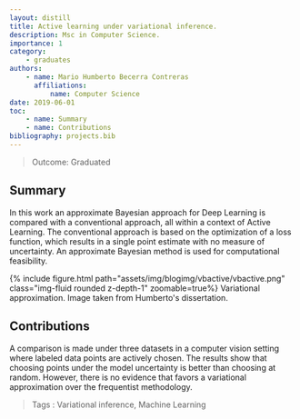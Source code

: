 ```yaml
---
layout: distill
title: Active learning under variational inference.
description: Msc in Computer Science. 
importance: 1
category:
    - graduates
authors: 
    - name: Mario Humberto Becerra Contreras
      affiliations: 
          name: Computer Science
date: 2019-06-01
toc: 
    - name: Summary
    - name: Contributions    
bibliography: projects.bib 
---
```


> Outcome:
Graduated

## Summary

In this work an approximate Bayesian approach for Deep Learning is
compared with a conventional approach, all within a context of Active
Learning. The conventional approach is based on the optimization of a
loss function, which results in a single point estimate with no
measure of uncertainty. An approximate Bayesian method is used for
computational feasibility. 

<div class="row mt-3">
<div class="col-sm-1 mt-3 mt-md-0">
</div>
<div class="col-sm-10 mt-3 mt-md-0">
    {% include figure.html path="assets/img/blogimg/vbactive/vbactive.png" class="img-fluid rounded z-depth-1" zoomable=true%}
    Variational approximation. Image taken from Humberto's dissertation. 
</div>
<div class="col-sm-1 mt-3 mt-md-0">
</div>
</div>

## Contributions

A comparison is made under three datasets in a computer vision setting
where labeled data points are actively chosen. The results show that
choosing points under the model uncertainty is better than choosing at
random. However, there is no evidence that favors a variational
approximation over the frequentist methodology.


> Tags
:   Variational inference, Machine Learning


